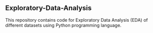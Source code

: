 ## Exploratory-Data-Analysis
This repository contains code for Exploratory Data Analysis (EDA) of different datasets using Python programming language.
